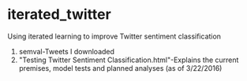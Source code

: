 # iterated_twitter
Using iterated learning to improve Twitter sentiment classification

1. semval-Tweets I downloaded
2. "Testing Twitter Sentiment Classification.html"-Explains the current premises, model tests and planned analyses (as of 3/22/2016)
